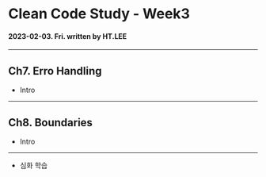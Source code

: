 # Clean Code Study - Week3
#### 2023-02-03. Fri. written by HT.LEE
- - -

## Ch7. Erro Handling
* Intro

- - -
## Ch8. Boundaries
* Intro

- - -
* 심화 학습